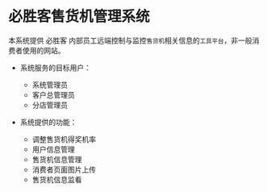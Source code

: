 # 必胜客售货机管理系统

本系统提供 必胜客 内部员工远端控制与监控`售货机`相关信息的`工具平台`，非一般消费者使用的网站。

* 系统服务的目标用户：

  * 系统管理员
  * 客户总管理员
  * 分店管理员


* 系统提供的功能：

  * 调整售货机得奖机率
  * 用户信息管理
  * 售货机信息管理
  * 消费者页面图片上传
  * 售货机信息监看



